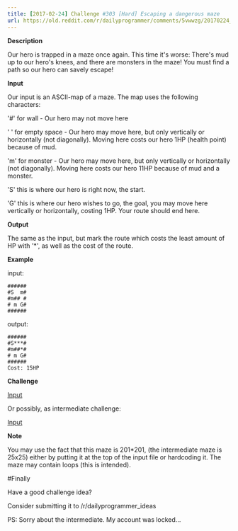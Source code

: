 ```yaml
---
title: [2017-02-24] Challenge #303 [Hard] Escaping a dangerous maze
url: https://old.reddit.com/r/dailyprogrammer/comments/5vwwzg/20170224_challenge_303_hard_escaping_a_dangerous/
---
```


**Description**

Our hero is trapped in a maze once again. This time it's worse: There's mud up to our hero's knees, and there are monsters in the maze!
You must find a path so our hero can savely escape!

**Input**

Our input is an ASCII-map of a maze. The map uses the following characters:

'#' for wall - Our hero may not move here

' ' for empty space - Our hero may move here,  but only vertically or horizontally (not diagonally). Moving here costs our hero 1HP (health point) because of mud.

'm' for monster - Our hero may move here, but only vertically or horizontally (not diagonally). Moving here costs our hero 11HP because of mud and a monster.

'S' this is where our hero is right now, the start.

'G' this is where our hero wishes to go, the goal, you may move here vertically or horizontally, costing 1HP. Your route should end here.

**Output**

The same as the input, but mark the route which costs the least amount of HP with '*', as well as the cost of the route.

**Example**

input:

    ######
    #S  m#
    #m## #
    # m G#
    ######

output:

    ######
    #S***#
    #m##*#
    # m G#
    ######
    Cost: 15HP

**Challenge**

[Input](https://gist.githubusercontent.com/Uwila/e3699bc26149d2b575c5/raw/a493af3066422cb3673182d969b36a58cf653cf5/data.in) 

Or possibly, as intermediate challenge:

[Input](https://gist.githubusercontent.com/Uwila/2820f86e9ff0ddfb5627/raw/572b6e0fbf821d5809f520a6d4e50c8841b38169/intermediate.in)

**Note**

You may use the fact that this maze is 201*201, (the intermediate maze is 25x25) either by putting it at the top of the input file or hardcoding it. The maze may contain loops (this is intended).


#Finally

Have a good challenge idea?

Consider submitting it to /r/dailyprogrammer_ideas 

PS: Sorry about the intermediate. My account was locked...